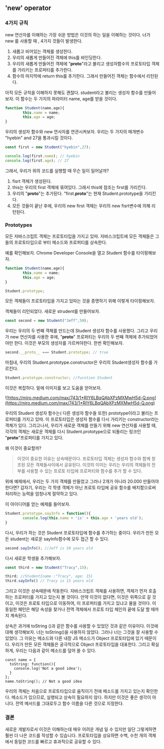 ## 'new' operator

### 4가지 규칙

new 연산자를 이해하는 가장 쉬운 방법은 이것의 하는 일을 이해하는 것이다. 너가 new 를 사용할 때 , 4가지 것들이 발생한다.

1. 새롭고 비어있는 객체를 생성한다.
2. 우리의 새롭게 만들어진 객체에 this를 바인딩한다.
3. 우리의 새롭게 만들어진 객체에 "__proto__"라고 불리고 생성자함수의 프로토타입 객체를 가리키는 프로퍼티를 추가한다.
4. 함수의 마지막에 return this를 추가한다. 그래서 만들어진 객체는 함수에서 리턴된다.

아직 모든 규칙을 이해하지 못해도 괜찮다. student라고 불리는 생성자 함수를 만들어보자. 이 함수는 두 가지의 파라미터 name, age를 받을 것이다.

```jsx
function Student(name,age){
		this.name = name;
		this.age = age;
}
```

우리의 생성자 함수와 new 연사자를 연관시켜보자. 우리는 두 가지의 매개변수 "hyebin" and 27을 통과시킬 것이다.

```jsx
const first = new Student("hyebin",27);

console.log(first.name); // hyebin
console.log(first.age); // 27
```

그래서, 우리가 위의 코드를 실행할 때 무슨 일이 일어날까?

1. fisrt 객체가 생성된다.
2. this는 우리의 first 객체에 묶여있다. 그래서 this에 참조는 first를 가리킨다.
3. 우리의 "__proto__"는 추가된다. "first.__proto__"는 현재 Student.prototype을 가리킨다.
4. 모든 것들이 끝난 후에, 우리의 new first 객체는 우리의 new fisrt변수에 의해 리턴된다. 

### Prototypes

모든 자바스크립트 객체는 프로토타입을 가지고 있따. 자바스크립트에 모든 객체들은 그들의 프로토타입으로 부터 메소드와 프로퍼티를 상속한다.

예를 확인해보자. Chrome Developer Console을 열고 Student 함수를 타이핑해보자.

```jsx
function Student(name,age){
		this.name = name;
		this.age = age;
}

Student.prototype;
```

모든 객체들이 프로토타입을 가지고 있따는 것을 증명하기 위해 이렇게 타이핑해보자.

객체들이 리턴되었다. 새로운 strudent를 만들어보자.

```jsx
const second = new Student("Jeff",50);
```

우리는 우리의 두 번째 객체를 만드는데 Student 생성자 함수를 사용했다. 그리고 우리가 new 연산자를 사용한 후에, "__proto__" 프로퍼티는 우리의 두 번째 객체에 추가되었어야만 한다. 이것은 부모의 생성자를 가르켜야한다. 한번 확인해보자.

```jsx
second.__proto__ === Student.prototype; // true
```

마침내, 우리의 Student.prototype.constructor은 우리의 Student생성자 함수를 가르킨다.

```jsx
Student.prototype.constructor; //fucntion Student
```

이것은 복잡하다. 밑에 이미지를 보고 도움을 얻어보자.


![https://miro.medium.com/max/743/1*RIY6LBqQAbXPzMXMwH5d-Q.png](https://miro.medium.com/max/743/1*RIY6LBqQAbXPzMXMwH5d-Q.png)

우리의 Student 생성자 함수는( 다른 생성자 함수들 또한) prototype이라고 불리는 프로퍼티를 가지고 있따. 이 프로토타입은 생성자 함수를 다시 가리키는 constructor라는 객체가 있다. 그리고나서, 우리가 새로운 객체를 만들기 위해 new 연산자를 사용할 때, 각각의 객체는 새로운 객체를 다시 Student.prototype으로 되돌리는 링크인 "__proto__"프로퍼티를 가지고 있다.

왜 이것이 중요할까?

 

> 이것이 중요한 이유는 상속때문이다. 프로토타입 객체는 생성자 함수와 함께 창조된 모든 객체들사이에서 공유된다. 이것의 이미는 우리는 우리의 객체들의 전부를 사용할 수 있는 프로토 타입에 프로퍼티와 함수를 추가 할 수 있다.

위에 예제에서, 우리는 두 가지 객체를 만들었고 그러나 2개가 아니라 20.000 만들어야 한다면? 갑자기, 우리는 각 학생 객체가 아닌 프로토 타입에 공유 함수를 배치함으로써 처리하는 능력을 엄청나게 절약하고 있다.

이 아이디어를 얻는 예제를 들어보자. 

```jsx
Student.prototype.sayInfo = function(){
		console.log(this.name + 'is' + this.age + 'years old');
}
```

다시, 우리가 하는 것은 Student 프로토타입에 함수를 추가하는 중이다. 우리가 만든 모든 student는 새로운 sayInfo함수에 모두 접근 할 수 있다.

```jsx
second.sayInfo(); //Jeff is 50 years old
```

다시 새로운 학생을 추가해보자.

```jsx
const third = new Student("Tracy",15);

third; //Student{name :"Tracy", age: 15}
third.sayInfo() // Tracy is 15 years old
```

그리고 이것은 상속때문에 작동한다. 자바스크립트 객체를 사용하면, 객체가 먼저 호출하는 프로퍼티를 가지고 있는지 볼 것이다. 만약 이것이 없다면, 이것은 위쪽으로 갈 것이고, 이것은 프로토 타입으로 이동하여, 이 프로퍼티를 가지고 있냐고 물을 것이다. 이 동일한 패턴은 해당 속성을 찾거나 전역 객체에서 프로토 타입 체인의 끝에 도달 할 때까지 계속된다.

상속은 과거에 toString ()과 같은 함수를 사용할 수 있었던 것과 같은 이유이다. 이것에 대해 생각해보자. 너는 toString()을 사용하지 않았다. 그러나 너는 그것을 잘 사용할 수 있었다. 그 이유는 메소드와 다른 내장 JS 메소드가 Object 프로토타입에 있기 때문이다. 우리가 만든 모든 객체들은 궁극적으로 Object 프로토타입을 대표한다. 그리고 확실하게, 우리는 다음과 같이 메소드를 덮어 쓸 수 있다.

```
const name = {
  toString: function(){
    console.log('Not a good idea');
  }
};
name.toString(); // Not a good idea
```

우리의 객체는 처음으로 프로토타입으로 움직이기 전에 메소드를 가지고 있는지 확인한다. 메소드가 있으므로, 실행되고 상속이 필요하지 않다. 하지만 이것은 좋은 생각이 아니다. 전역 메서드를 그대로두고 함수 이름을 다른 것으로 지정한다.

### 결론

새로운 개발자로서 이것은 이해하는데 매우 어려운 개념 일 수 있지만 일단 그렇게하면 훨씬 더 나은 코드를 작성할 수 있습니다. 프로토타입을 상요하면 수백, 수천 개의 객체에서 동일한 코드를 빠르고 휴과적으로 공유할 수 있다.

